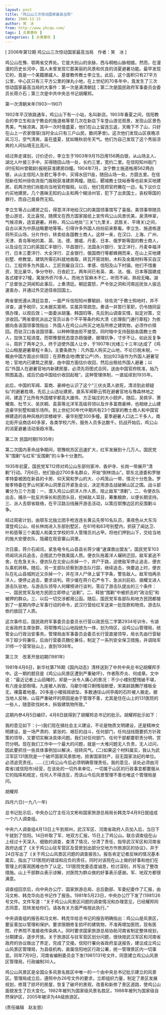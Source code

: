 ```yaml
---
layout: post
title: "鸡公山三次惊动国家最高当局"
date: 2006-12-15
author: 笑　冰
from: http://www.yhcqw.com/
tags: [ 炎黄春秋 ]
categories: [ 炎黄春秋 ]
---
```



[ 2006年第12期 鸡公山三次惊动国家最高当局　作者：笑　冰 ]


鸡公山在豫、鄂两省交界处。它是大别山的余脉，西与桐柏山脉相接。然而，在漫漫的历史长河中，国人未曾发现它那美丽的风景和优良的消夏避暑功能。最早发现它的，竟是一个美籍挪威人、基督教传教士李立生。此后，这个面积只有27平方公里，中心区只有三平方公里的弹丸小地，在上世纪的70多年中，竟发生了三次惊动国家最高当局的大事件：第一次是满清朝廷；第二次是国民政府军事委员会委员长蒋介石；第三次是中共中央总书记胡耀邦。

第一次清朝末年(1903—1907)


1902年平汉铁路通车，鸡公山下有一小站，名叫新店。1903年春夏之间，信阳教会的李立生和汝宁教会的施道格等曾几次在新店下车登山游览观景，发现山区景色秀美，气候凉爽。其中一次时值盛夏，他们在山上留连忘返，天晚下不了山，只好在山上一农家借宿(当时全山只有三户山民，数间茅舍)。这次他们发现山区夜晚凉风习习，空气清爽，虽在盛夏，犹如晚秋初冬天气。他们为自己发现了这个秀丽凉爽的人间仙境无比高兴。


经过奔走谋划，讨价还价，李立生于1903年9月15日用156两白银，从山场主人、湖北人叶接三手中，买得随田山场一处，长约三里，宽约二里。在信阳知州衙门(时任知州曾毓龄)报税获准建房四幢。1904年7月，汝宁教士施道格用562两白银，从山主信阳人张君仁等手中，买得水田11亩，随田山场一处，方圆五里。在信阳新任知州徐佐尧衙门报税获准建房两幢。随后，郾城教士饶裕泰等也前来买地建房。前两次他们尚能向当地官府报税。以后，他们竞把官府撇在一边，私下议价立约买地建房。几个愚昧无知的山主和两个糊涂州官，犯下了出卖国土，丧权辱国的罪行，而自己竟昏然无知。


李立生等占山建房之后，得意洋洋地给汉口的美国领事馆写了喜报。美领事带随员登山游览，无比喜悦，随撰文在西方国家报纸上宣传鸡公山风景优美，泉清林翠，气候凉爽，适宜避暑。并称，鸡公山地处“三关”(九里关、武胜关、平靖关)之间，自古以来为中原战略要地等等。引得许多外国人纷纷前来察看。李立生、施道格遂将所买山场，分片作价，转卖给各国教士商人。这样一来，在汉口、上海、广州、天津、青岛等地的美、英、法、德、挪威、丹麦、日本、俄罗斯等国的教士商人，以及设在汉口的英国汇丰银行、华昌银行，法国永兴银行、宝正洋行，丹麦幸福洋行，日本三菱洋行、大全洋行、正金银行，俄国商行等都蜂拥而来，在山上买地建别墅、修教堂。建筑所需石料就地凿取，砖瓦开窑烧制，木料及金属材料等买自汉口，工程师多为外国人，工匠则雇自汉口、孝感、信阳及山下村镇。他们不惜重资，竞比豪华，争分夺秒，日夜赶工。两年间已有英、美、法、俄、日本等国建成各式楼宇27幢，寓居外侨70多人。而地方官麻木不仁，听而不闻，熟视无睹。湖广总督张之洞闻知此事后，上奏清廷。朝廷震怒，严令张之洞和河南巡抚张人骏迅速查办，并通过外交途径收回国土。


两省督抚遵从清廷旨意，一面严斥信阳知州曹毓龄、徐佐尧“于教士购地时，并不详查，遽予税印，又未据实禀明，实属异常疏忽。奏请一并暂行革职，仍令随同妥慎办理，以观后效；一面委派胡藩、韩国钧等，先后到山调查实情，拟定对策，交涉收回。”两省督抚派出之官员以各个不平等条约和大清《总理衙门通行章程》为依据向各该国领事馆指出：外国人在鸡公山所买之地及所修之建筑物，必须作价赎回。而驻汉口各该国领事，以种种理由拒不接受。同时暗中支持鼓励各国教士商人，加快工程进度。而鄂豫督抚态度亦趋强硬，据理抗争，寸步不让。如此反复争斗，周折了两年之久，终于迫使外国人让步，于1907年(光绪三十三年)达成了《鸡公山租屋避暑章程十条》。主要条款为：凡外国人购买之山地，不论已税未税，一概由中国方面出价赎回；在原教会地(教堂公产)外，划出923亩作为外国人避暑官地；官地内已建筑之房屋，由中国方面估价收回，然后出租给外国人避暑；以后“外国人在避暑官地内新建房屋，必须先将图式合同，送由中国官府核准，始乃照图盖造。成后仍由中国给价收回起租”。这种管理体制，一直延续到1935年。


此后，中国的军阀、富商、豪绅也认识了这个“三伏炎蒸人欲死，清凉到此顿疑仙”的避暑胜境，先后上山选址建房。直系军阀靳云鹗在避暑官地与豫森林地之间，建造了比所有外国楼宇都高大雄伟、方正端庄的大小颐庐。随后，吴佩孚、萧耀南、杜节义、吴庆桐、袁英等北洋军高级将领以及许多富商豪绅，也相继上山建造豪华别墅和娱乐场所。到上世纪30年代中期共有23个国家的教士商人和中国官绅建造的各种风格的崇楼峻宇、豪华别墅300多幢。夏季避暑人口达二千多人，南北街开设商店40多家，各类学校六所，服务人员多达数千。抗战开始后，鸡公山的消夏避暑活动渐趋冷落。

第二次 民国时期(1935年)

第二次国内革命战争期间，鄂豫皖苏区迅速扩大，红军发展到十几万人。国民党军“围剿”与红军“反围剿”的斗争十分激烈。


1935年初夏，国民党军112师对鸡公山东部何家冲、香炉寺、长岗一带展开“清剿”行动。7月6日，他们胁迫2700多名群众，开始“倒林烧山”。鄂东北道委和罗陂孝特委被困在新县的卡房、仰天窝和罗山的大、小鸡笼山一带，情况十分危急。罗陂孝特委在罗山何家冲山洞里召开紧急会议，决定用游击战破解山区之围。战斗部署分为三个方面：一、潜入鸡公山抓洋人作人质，阻止敌军“清剿”。二、令便衣队出击，捕杀一批反共保长和民团头目，挖掉敌人耳目，筹集粮款，以便长期坚持。三、派人去鄂省联络，在平汉路沿线展开游击活动，以策应鄂豫边区的反围剿斗争。


经过周密计划，由鄂东北独立团手枪连连长黄云先带10名队员，乘夜色从大东沟潜登鸡公山，经长林岗进入东部别墅区，在61号和63号别墅内，抓获了闻达卫、叶和慈等三个美国人和美文学校的华人管理员刘占甲。将他们押到山下，交给当地的施大安便衣队，隐藏在观音寨山洞里。


次日晨，蒋介石闻讯，紧急电令礼山县县长蒋少瑗“速谋救出盟友”。国民党军103师闻讯派兵追击，企图武力夺救美国人质。便衣队拖着洋人辗转迂回，敌军紧追不舍。在危急关头，便衣队在北安山杀掉一个，弃尸于路，迫使敌军停止追击，便衣队乘机转移。随后，另一支部队侦察到游击队行踪，继续追击，快要追上时，便衣队在礼山县城附近又杀掉一个，并在洋人尸体上留下字条，警告敌人。敌军怕再杀洋人，便停止追击，要求谈判。蒋少瑗在蒋介石严令下，急派刘前初、骆耀文进人游击队驻地，与游击队领导人何耀榜进行谈判，答应了游击队提出的三个条件：一、国民党军及地方民团立即停止“追剿”。二、释放“围剿”中被抓去的“政治犯”和被押的群众。三、以后一切交涉都用公函。随后，国民党军各部队和地方民团都接到了一星期内停止军事行动的命令，武汉行营给红军送来一批现款和物资。游击队依约放回了人质。


这次事件后，国民政府军事委员会委员长行营以政民伍二字第2934号训令，令湖北省政府主席张群，将鄂豫鸡公山地段统为一体，划为特区，设鸡公山管理局，统管全山行政治安事务。管理局由军事委员会委员长行营直接领导，局长先由行营秘书丁超少将兼任，后由行营委员魏伦兼任，制定了一系列安全保卫措施，并调陆军31师一个营常驻山上，直到1938年。

第三次　改革开放初期(1981年)


1981年4月6日，新华社第716期《国内动态》清样送到了中共中央总书记胡耀邦手中。这一期的题目是《鸡公山风景区遭到严重破坏》，作者陈乔炎、何成章。文中说：“最近记者上山目睹的，却是一派令人痛心的景况：不少小楼别墅残破不堪，有六座全部倒塌，九座被人拆毁，马歇尔楼只剩残垣断壁，宋美龄跳舞厅楼板全无，裸露着地基。20多座小楼摇摇欲坠，多数通往山间亭阁的石阶被人搬走。据当地人反映，山容严重破坏的原因是由于管理不善，尤其是住在山上的131医院的一些人，随意砍伐树木，拆毁建筑物所致。”

这期内参4月5日编印，4月6日就得到了胡耀邦总书记的批示。胡耀邦批示如下：


我的意见如下：(一)我们现在搞社会主义建设，不论是物质文明建设，还是精神文明建设，是一场严肃的、紧张的、艰巨的战斗，任何部门，任何战线既要抓方针政策的领导，又要切实解决具体问题。我们对任何部门、任何干部都要职责分明，赏罚分明。现在我们工作中一个最大的问题，就是一大堆问题无人负责，无人过问，因此要抓住一些具体事例加以解决，扭转风气。(二)如果这个材料属实，我认为武汉军区131医院是一个破坏国家风景胜地，损害国家财产，目无国家法纪的单位。必须追究责任。……(三)鸡公山今后必须明确管理责任。我的意见，该处必须由河南省(或信阳市)经营，在该处的一切外来单位，一切属于山区的行政事宜都要服从它的指挥和规定，任何人不得违反，而该山今后风景管理不善也唯这个管理局是问。

胡耀邦

四月六日(一九八一年)

总书记批示后，中央办公厅主任冯文彬和国家旅游总局局长韩克华4月9日就组成一个六人调查组。


中央六人调查组4月13日上午到郑州，武汉军区、河南省政府人员加入后，当日下午就到了信阳。14日听取了军、地双方汇报，15日上了鸡公山。联合调查组在山上经过十天深入、细致的调查，查清了情况，分清了责任，指导武汉军区和河南省政府达成了《关于鸡公山驻军营区及营房划出部分交地方作旅游区的协议》，并于24日写出了《关于鸡公山风景区问题的调查报告》。报告肯定记者反映的情况基本属实，指出了131医院的错误和应负的责任，同时对该院在山上做的好事和他们在管理上的客观困难也作了认定。131医院党委态度诚恳，检讨深刻，并写出了整改措施。山上干部群众表示谅解，对医院为群众做的好事表示感谢。军、地双方都很满意。


调查组回京后，向中央办公厅、国家旅游总局、总后勤部、军委纪委作了汇报，由冯文彬、韩克华向总书记作了报告。1981年5月23日，中央办公厅下发了(1981)26号文件。文件写道：“关于鸡公山风景区问题的调查情况和办理意见，已经耀邦同志同意，现转发给你们。请各有关方面严格按此执行。”


中央调查组的报告和冯文彬、韩克华给总书记的报告明确指出：鸡公山是风景区，要妥善加以管理和保护。要求限期修复损坏的建筑物，不准再增加医院，现有医院、疗养院不准接收传染病人。同时要求国家旅游总局协助河南省制定整体规划，分期建设，逐步开放。关于旅游区与驻军营区划分问题，很快按武汉军区和河南省政府的协议做出了界定，完成了交接。信阳行署向省政府呈送报告，建议成立鸡公山风景区管理局，为县级机构，直属信阳地区行政公署，统一管理景区内一切事宜。同年7月9日，河南省编制委员会下发(1981)131号文件，同意建立鸡公山风景区管理局，行政编制30人。


鸡公山风景区是全国众多风景名胜区中唯一的一个由中央总书记批示建立的风景区。管理局成立后，遵照中办26号文件的要求，立即组织力量，制定了景区发展规划，修茸了损坏的房屋，恢复了破坏的景观，改善和新修了景区道路，使鸡公山面貌发生了巨大变化。1982年被列为国家级风景名胜区，1988年被列为国家级自然保护区，2005年被评为4A级旅游区。

(责任编辑　赵友慈)


